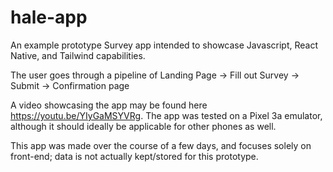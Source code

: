 # hale-app
An example prototype Survey app intended to showcase Javascript, React Native, and Tailwind capabilities.

The user goes through a pipeline of Landing Page -> Fill out Survey -> Submit -> Confirmation page

A video showcasing the app may be found here https://youtu.be/YIyGaMSYVRg. The app was tested on a Pixel 3a emulator, although it should ideally be applicable for other phones as well.

This app was made over the course of a few days, and focuses solely on front-end; data is not actually kept/stored for this prototype.
